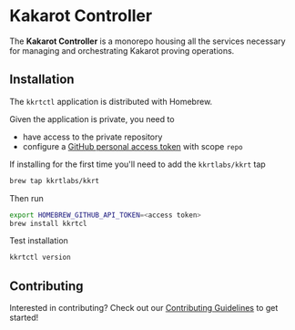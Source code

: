 # Kakarot Controller

The **Kakarot Controller** is a monorepo housing all the services necessary for managing and orchestrating Kakarot proving operations.

## Installation

The `kkrtctl` application is distributed with Homebrew. 

Given the application is private, you need to
- have access to the private repository
- configure a [GitHub personal access token](https://github.com/settings/tokens/new) with scope `repo`

If installing for the first time you'll need to add the `kkrtlabs/kkrt` tap

```sh
brew tap kkrtlabs/kkrt
```

Then run 

```sh
export HOMEBREW_GITHUB_API_TOKEN=<access token>
brew install kkrtcl
```

Test installation

```sh
kkrtctl version
```

## Contributing

Interested in contributing? Check out our [Contributing Guidelines](CONTRIBUTING.md) to get started! 
